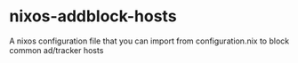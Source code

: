 # nixos-addblock-hosts
A nixos configuration file that you can import from configuration.nix to block common ad/tracker hosts
